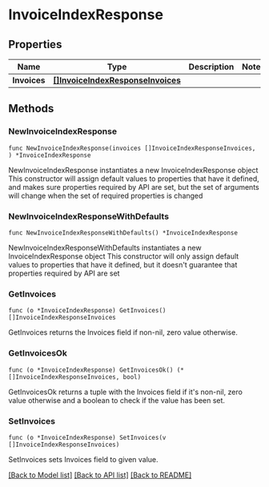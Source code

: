 # InvoiceIndexResponse

## Properties

Name | Type | Description | Notes
------------ | ------------- | ------------- | -------------
**Invoices** | [**[]InvoiceIndexResponseInvoices**](InvoiceIndexResponseInvoices.md) |  | 

## Methods

### NewInvoiceIndexResponse

`func NewInvoiceIndexResponse(invoices []InvoiceIndexResponseInvoices, ) *InvoiceIndexResponse`

NewInvoiceIndexResponse instantiates a new InvoiceIndexResponse object
This constructor will assign default values to properties that have it defined,
and makes sure properties required by API are set, but the set of arguments
will change when the set of required properties is changed

### NewInvoiceIndexResponseWithDefaults

`func NewInvoiceIndexResponseWithDefaults() *InvoiceIndexResponse`

NewInvoiceIndexResponseWithDefaults instantiates a new InvoiceIndexResponse object
This constructor will only assign default values to properties that have it defined,
but it doesn't guarantee that properties required by API are set

### GetInvoices

`func (o *InvoiceIndexResponse) GetInvoices() []InvoiceIndexResponseInvoices`

GetInvoices returns the Invoices field if non-nil, zero value otherwise.

### GetInvoicesOk

`func (o *InvoiceIndexResponse) GetInvoicesOk() (*[]InvoiceIndexResponseInvoices, bool)`

GetInvoicesOk returns a tuple with the Invoices field if it's non-nil, zero value otherwise
and a boolean to check if the value has been set.

### SetInvoices

`func (o *InvoiceIndexResponse) SetInvoices(v []InvoiceIndexResponseInvoices)`

SetInvoices sets Invoices field to given value.



[[Back to Model list]](../README.md#documentation-for-models) [[Back to API list]](../README.md#documentation-for-api-endpoints) [[Back to README]](../README.md)


